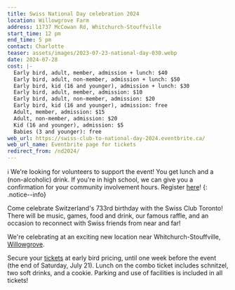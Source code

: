 ```yaml
---
title: Swiss National Day celebration 2024
location: Willowgrove Farm
address: 11737 McCowan Rd, Whitchurch-Stouffville
start_time: 12 pm
end_time: 5 pm
contact: Charlotte
teaser: assets/images/2023-07-23-national-day-030.webp
date: 2024-07-28
cost: |-
  Early bird, adult, member, admission + lunch: $40
  Early bird, adult, non-member, admission + lunch: $50
  Early bird, kid (16 and younger), admission + lunch: $30
  Early bird, adult, member, admission: $10
  Early bird, adult, non-member, admission: $20
  Early bird, kid (16 and younger), admission: free
  Adult, member, admission: $15
  Adult, non-member, admission: $20
  Kid (16 and younger), admission: $5
  Babies (3 and younger): free
web_url: https://swiss-club-to-national-day-2024.eventbrite.ca/
web_url_name: Eventbrite page for tickets
redirect_from: /nd2024/
---
```


:information_source: We're looking for volunteers to support the event! You get
lunch and a (non-alcoholic) drink. If you're in high school, we can give you a
confirmation for your community involvement hours. Register [here][volunteers]!
{: .notice--info}

Come celebrate Switzerland's 733rd birthday with the Swiss Club Toronto! There
will be music, games, food and drink, our famous raffle, and an occasion to
reconnect with Swiss friends from near and far!

We're celebrating at an exciting new location near Whitchurch-Stouffville,
[Willowgrove].

Secure your [tickets] at early bird pricing, until one week before the event
(the end of Saturday, July 21). Lunch on the combo ticket includes schnitzel,
two soft drinks, and a cookie. Parking and use of facilities is included in all
tickets!

[volunteers]: <https://volunteersignup.org/HWP8W>
[willowgrove]: <https://www.willowgrove.ca/>
[tickets]: <{{ page.web_url }}>
